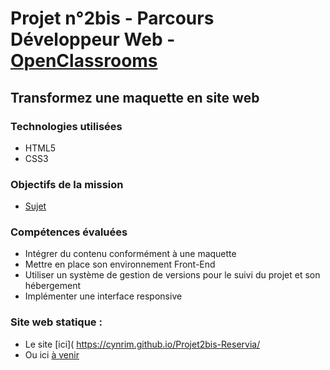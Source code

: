 # Projet n°2bis - Parcours Développeur Web - [OpenClassrooms](https://openclassrooms.com/ "OpenClassrooms")

## Transformez une maquette en site web

### Technologies utilisées
 * HTML5
 * CSS3

### Objectifs de la mission
* [Sujet](sujet)

### Compétences évaluées
* Intégrer du contenu conformément à une maquette
* Mettre en place son environnement Front-End
* Utiliser un système de gestion de versions pour le suivi du projet et son hébergement
* Implémenter une interface responsive

### Site web statique :

* Le site [ici]( https://cynrim.github.io/Projet2bis-Reservia/
* Ou ici [à venir](a-venir)
